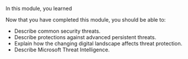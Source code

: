 In this module, you learned 

Now that you have completed this module, you should be able to:
  
- Describe common security threats.
- Describe protections against advanced persistent threats.
- Explain how the changing digital landscape affects threat protection.
- Describe Microsoft Threat Intelligence.
